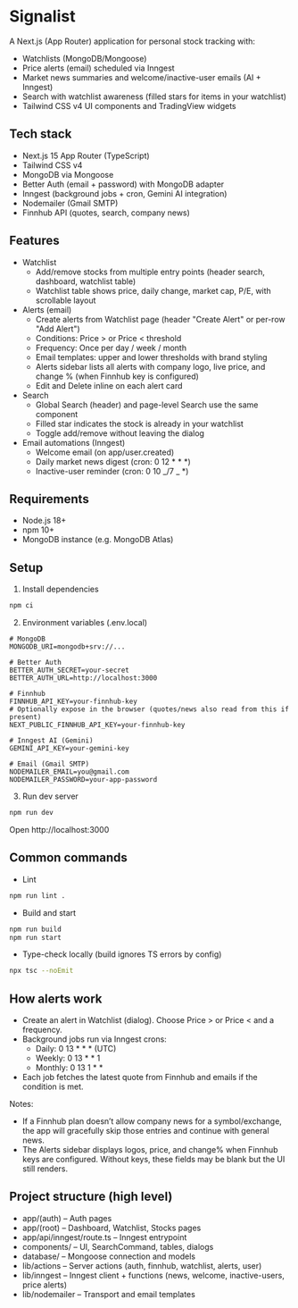# Signalist

A Next.js (App Router) application for personal stock tracking with:

- Watchlists (MongoDB/Mongoose)
- Price alerts (email) scheduled via Inngest
- Market news summaries and welcome/inactive-user emails (AI + Inngest)
- Search with watchlist awareness (filled stars for items in your watchlist)
- Tailwind CSS v4 UI components and TradingView widgets

## Tech stack

- Next.js 15 App Router (TypeScript)
- Tailwind CSS v4
- MongoDB via Mongoose
- Better Auth (email + password) with MongoDB adapter
- Inngest (background jobs + cron, Gemini AI integration)
- Nodemailer (Gmail SMTP)
- Finnhub API (quotes, search, company news)

## Features

- Watchlist
  - Add/remove stocks from multiple entry points (header search, dashboard, watchlist table)
  - Watchlist table shows price, daily change, market cap, P/E, with scrollable layout
- Alerts (email)
  - Create alerts from Watchlist page (header "Create Alert" or per-row "Add Alert")
  - Conditions: Price > or Price < threshold
  - Frequency: Once per day / week / month
  - Email templates: upper and lower thresholds with brand styling
  - Alerts sidebar lists all alerts with company logo, live price, and change % (when Finnhub key is configured)
  - Edit and Delete inline on each alert card
- Search
  - Global Search (header) and page-level Search use the same component
  - Filled star indicates the stock is already in your watchlist
  - Toggle add/remove without leaving the dialog
- Email automations (Inngest)
  - Welcome email (on app/user.created)
  - Daily market news digest (cron: 0 12 \* \* \*)
  - Inactive-user reminder (cron: 0 10 _/7 _ \*)

## Requirements

- Node.js 18+
- npm 10+
- MongoDB instance (e.g. MongoDB Atlas)

## Setup

1. Install dependencies

```bash
npm ci
```

2. Environment variables (.env.local)

```
# MongoDB
MONGODB_URI=mongodb+srv://...

# Better Auth
BETTER_AUTH_SECRET=your-secret
BETTER_AUTH_URL=http://localhost:3000

# Finnhub
FINNHUB_API_KEY=your-finnhub-key
# Optionally expose in the browser (quotes/news also read from this if present)
NEXT_PUBLIC_FINNHUB_API_KEY=your-finnhub-key

# Inngest AI (Gemini)
GEMINI_API_KEY=your-gemini-key

# Email (Gmail SMTP)
NODEMAILER_EMAIL=you@gmail.com
NODEMAILER_PASSWORD=your-app-password
```

3. Run dev server

```bash
npm run dev
```

Open http://localhost:3000

## Common commands

- Lint

```bash
npm run lint .
```

- Build and start

```bash
npm run build
npm run start
```

- Type-check locally (build ignores TS errors by config)

```bash
npx tsc --noEmit
```

## How alerts work

- Create an alert in Watchlist (dialog). Choose Price > or Price < and a frequency.
- Background jobs run via Inngest crons:
  - Daily: 0 13 \* \* \* (UTC)
  - Weekly: 0 13 \* \* 1
  - Monthly: 0 13 1 \* \*
- Each job fetches the latest quote from Finnhub and emails if the condition is met.

Notes:

- If a Finnhub plan doesn’t allow company news for a symbol/exchange, the app will gracefully skip those entries and continue with general news.
- The Alerts sidebar displays logos, price, and change% when Finnhub keys are configured. Without keys, these fields may be blank but the UI still renders.

## Project structure (high level)

- app/(auth) – Auth pages
- app/(root) – Dashboard, Watchlist, Stocks pages
- app/api/inngest/route.ts – Inngest entrypoint
- components/ – UI, SearchCommand, tables, dialogs
- database/ – Mongoose connection and models
- lib/actions – Server actions (auth, finnhub, watchlist, alerts, user)
- lib/inngest – Inngest client + functions (news, welcome, inactive-users, price alerts)
- lib/nodemailer – Transport and email templates
